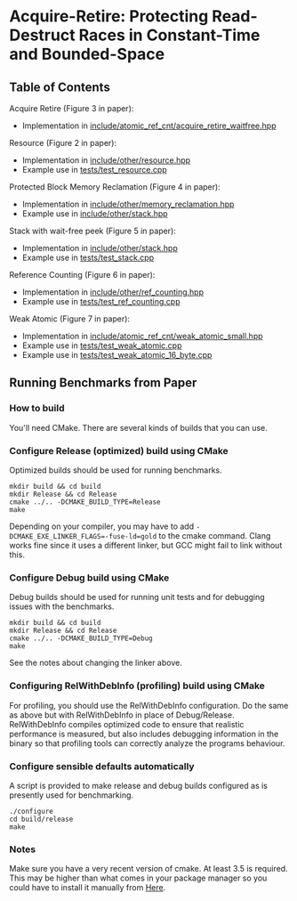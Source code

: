 # Acquire-Retire: Protecting Read-Destruct Races in Constant-Time and Bounded-Space

## Table of Contents

Acquire Retire (Figure 3 in paper):
  - Implementation in [include/atomic_ref_cnt/acquire_retire_waitfree.hpp](include/atomic_ref_cnt/acquire_retire_waitfree.hpp)

Resource (Figure 2 in paper):
  - Implementation in [include/other/resource.hpp](include/other/resource.hpp)
  - Example use in [tests/test_resource.cpp](ests/test_resource.cpp)

Protected Block Memory Reclamation (Figure 4 in paper):
  - Implementation in [include/other/memory_reclamation.hpp](include/other/memory_reclamation.hpp)
  - Example use in [include/other/stack.hpp](include/other/stack.hpp)

Stack with wait-free peek (Figure 5 in paper):
  - Implementation in [include/other/stack.hpp](include/other/stack.hpp)
  - Example use in [tests/test_stack.cpp](tests/test_stack.cpp)

Reference Counting (Figure 6 in paper):
  - Implementation in [include/other/ref_counting.hpp](include/other/ref_counting.hpp)
  - Example use in [tests/test_ref_counting.cpp](tests/test_ref_counting.cpp)

Weak Atomic (Figure 7 in paper):
  - Implementation in [include/atomic_ref_cnt/weak_atomic_small.hpp](include/atomic_ref_cnt/weak_atomic_small.hpp)
  - Example use in [tests/test_weak_atomic.cpp](tests/test_weak_atomic.cpp)
  - Example use in [tests/test_weak_atomic_16_byte.cpp](tests/test_weak_atomic_16_byte.cpp)

## Running Benchmarks from Paper

### How to build

You'll need CMake. There are several kinds of builds that you can use.

### Configure Release (optimized) build using CMake

Optimized builds should be used for running benchmarks.

```
mkdir build && cd build
mkdir Release && cd Release
cmake ../.. -DCMAKE_BUILD_TYPE=Release
make
```

Depending on your compiler, you may have to add `-DCMAKE_EXE_LINKER_FLAGS=-fuse-ld=gold` to the cmake command. Clang works fine since it uses a different linker, but GCC might fail to link without this.

### Configure Debug build using CMake

Debug builds should be used for running unit tests and for debugging issues with the benchmarks.

```
mkdir build && cd build
mkdir Release && cd Release
cmake ../.. -DCMAKE_BUILD_TYPE=Debug
make
```

See the notes about changing the linker above.

### Configuring RelWithDebInfo (profiling) build using CMake

For profiling, you should use the RelWithDebInfo configuration. Do the same as above but with
RelWithDebInfo in place of Debug/Release. RelWithDebInfo compiles optimized code to ensure
that realistic performance is measured, but also includes debugging information in the binary
so that profiling tools can correctly analyze the programs behaviour.

### Configure sensible defaults automatically

A script is provided to make release and debug builds configured as is presently used for benchmarking.

```
./configure
cd build/release
make
```

### Notes

Make sure you have a very recent version of cmake. At least 3.5 is required. This may be higher
than what comes in your package manager so you could have to install it manually from [Here](https://cmake.org).

